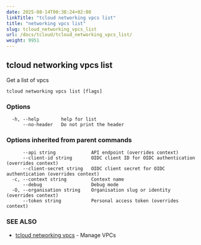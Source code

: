 ```yaml
---
date: 2025-08-14T00:38:24+02:00
linkTitle: "tcloud networking vpcs list"
title: "networking vpcs list"
slug: tcloud_networking_vpcs_list
url: /docs/tcloud/tcloud_networking_vpcs_list/
weight: 9951
---
```

## tcloud networking vpcs list

Get a list of vpcs

```
tcloud networking vpcs list [flags]
```

### Options

```
  -h, --help        help for list
      --no-header   Do not print the header
```

### Options inherited from parent commands

```
      --api string             API endpoint (overrides context)
      --client-id string       OIDC client ID for OIDC authentication (overrides context)
      --client-secret string   OIDC client secret for OIDC authentication (overrides context)
  -c, --context string         Context name
      --debug                  Debug mode
  -O, --organisation string    Organisation slug or identity (overrides context)
      --token string           Personal access token (overrides context)
```

### SEE ALSO

* [tcloud networking vpcs](/docs/tcloud/tcloud_networking_vpcs/)	 - Manage VPCs

